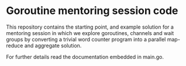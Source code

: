 # Goroutine mentoring session code

This repository contains the starting point, and example solution for a mentoring session in which we explore goroutines, channels and wait groups by converting a trivial word counter program into a parallel map-reduce and aggregate solution.

For further details read the documentation embedded in main.go.
